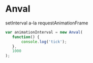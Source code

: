Anval
==================

setInterval a-la requestAnimationFrame

```js
var animationInterval = new Anval(
   function() {
       console.log('tick');
   },
   1000
);
```
